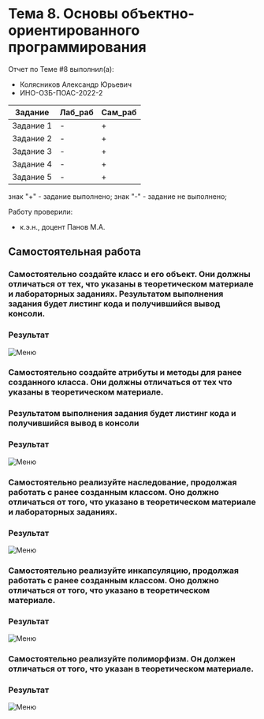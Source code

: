 # Тема 8. Основы объектно-ориентированного программирования
Отчет по Теме #8 выполнил(а):
- Колясников Александр Юрьевич
- ИНО-ОЗБ-ПОАС-2022-2

| Задание | Лаб_раб | Сам_раб |
| ------ | ------ | ------ |
| Задание 1 | - | + |
| Задание 2 | - | + |
| Задание 3 | - | + |
| Задание 4 | - | + |
| Задание 5 | - | + |

знак "+" - задание выполнено; знак "-" - задание не выполнено;

Работу проверили:
- к.э.н., доцент Панов М.А.

## Самостоятельная работа
### Самостоятельно создайте класс и его объект. Они должны отличаться от тех, что указаны в теоретическом материале и лабораторных заданиях. Результатом выполнения задания будет листинг кода и получившийся вывод консоли.
### Результат
![Меню](https://github.com/BlitzkriegBop666/software_engineering/blob/Tema_8/lab_8/pic/lab_8_1.png)

### Самостоятельно создайте атрибуты и методы для ранее созданного класса. Они должны отличаться от тех что указаны в теоретическом материале.
### Результатом выполнения задания будет листинг кода и получившийся вывод в консоли
### Результат
![Меню](https://github.com/BlitzkriegBop666/software_engineering/blob/Tema_8/lab_8/pic/lab_8_2.png)

### Самостоятельно реализуйте наследование, продолжая работать с ранее созданным классом. Оно должно отличаться от того, что указано в теоретическом материале и лабораторных заданиях.
### Результат
![Меню](https://github.com/BlitzkriegBop666/software_engineering/blob/Tema_8/lab_8/pic/lab_8_3.png)

### Самостоятельно реализуйте инкапсуляцию, продолжая работать с ранее созданным классом. Оно должно отличаться от того, что указано в теоретическом материале.
### Результат
![Меню](https://github.com/BlitzkriegBop666/software_engineering/blob/Tema_8/lab_8/pic/lab_8_4.png)

### Самостоятельно реализуйте полиморфизм. Он должен отличаться от того, что указан в теоретическом материале.
### Результат
![Меню](https://github.com/BlitzkriegBop666/software_engineering/blob/Tema_8/lab_8/pic/lab_8_5.png)
